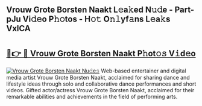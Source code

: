 ## Vrouw Grote Borsten Naakt L𝚎a𝚔ed N𝚞𝚍e - Part-pJu Vi𝚍𝚎o P𝚑𝚘tos - H𝚘𝚝 O𝚗𝚕yf𝚊ns L𝚎a𝚔s VxlCA

# <h2><a href="http://kf0245.oniu.top/?m=Vrouw+Grote+Borsten+Naakt">🔗👉 🔴 Vrouw Grote Borsten Naakt P𝚑ot𝚘𝚜 V𝚒d𝚎o</a></h2>

[![Vrouw Grote Borsten Naakt Nu𝚍e𝚜](https://i.imgur.com/0qMVB7G.gif)](http://kf0245.oniu.top/?m=Vrouw+Grote+Borsten+Naakt)
Web-based entertainer and digital media artist Vrouw Grote Borsten Naakt, acclaimed for sharing dance and lifestyle ideas through solo and collaborative dance performances and short videos. Gifted actor/actress Vrouw Grote Borsten Naakt, acclaimed for their remarkable abilities and achievements in the field of performing arts.  

